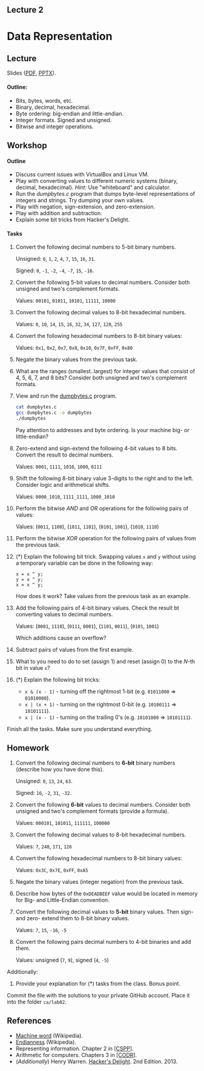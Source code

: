 Lecture 2
---

# Data Representation

## Lecture

Slides ([PDF](CA_Lecture_02.pdf), [PPTX](CA_Lecture_02.pptx)).

#### Outline:

* Bits, bytes, words, etc.
* Binary, decimal, hexadecimal.
* Byte ordering: big-endian and little-endian.
* Integer formats. Signed and unsigned.
* Bitwise and integer operations.

## Workshop

#### Outline

* Discuss current issues with VirtualBox and Linux VM.
* Play with converting values to different numeric systems (binary, decimal, hexadecimal).
  _Hint:_ Use "whiteboard" and calculator.
* Run the _dumpbytes.c_ program that dumps byte-level representations of integers and strings.
  Try dumping your own values.
* Play with negation, sign-extension, and zero-extension.
* Play with addition and subtraction.
* Explain some bit tricks from Hacker's Delight.  
     
#### Tasks

1. Convert the following decimal numbers to 5-bit binary numbers.
   
   Unsigned: `0`, `1`, `2`, `4`, `7`, `15`, `16`, `31`.
   
   Signed: `0`, `-1`, `-2`, `-4`, `-7`, `15`, `-16`.
 
1. Convert the following 5-bit values to decimal numbers.
   Consider both unsigned and two's complement formats.

   Values: `00101`, `01011`, `10101`, `11111`, `10000`

1. Convert the following decimal values to 8-bit hexadecimal numbers.
   
   Values: `0`, `10`, `14`, `15`, `16`, `32`, `34`, `127`, `128`, `255`

1. Convert the following hexadecimal numbers to 8-bit binary values:

   Values: `0x1`, `0x2`, `0x7`, `0x8`, `0x10`, `0x7F`, `0xFF`, `0x80`

1. Negate the binary values from the previous task.

1. What are the ranges (smallest..largest) for integer values that consist of 4, 5, 6, 7, and 8 bits?
   Consider both unsigned and two's complement formats.

1. View and run the [dumpbytes.c](
   https://github.com/andrewt0301/hse-acos-course/blob/master/docs/part1ca/02_DataTypes/dumpbytes.c) program.

   ```bash
   cat dumpbytes.c
   gcc dumpbytes.c -o dumpbytes
   ./dumpbytes
   ```

   Pay attention to addresses and byte ordering.
   Is your machine big- or little-endian?

1. Zero-extend and sign-extend the following 4-bit values to 8 bits. Convert the result to decimal numbers.

   Values: `0001`, `1111`, `1010`, `1000`, `0111`

1. Shift the following 8-bit binary value 3-digits to the right and to the left.
   Consider logic and arithmetical shifts.

   Values: `0000_1010`, `1111_1111`, `1000_1010`

1. Perform the bitwise _AND_ and _OR_ operations for the following pairs of values:

   Values: (`0011`, `1100`), (`1011`, `1101`), (`0101`, `1001`), (`1010`, `1110`)

1. Perform the bitwise _XOR_ operation for the following pairs of values from the previous task.

1. (*) Explain the following bit trick. Swapping values `x` and `y` without using a temporary variable
   can be done in the following way:

   ```
   x = x ^ y;
   y = x ^ y;
   x = x ^ y;
   ```

   How does it work? Take values from the previous task as an example.

1. Add the following pairs of 4-bit binary values. Check the result bt converting values to decimal numbers.

   Values: (`0001`, `1110`), (`0111`, `0001`), (`1101`, `0011`), (`0101`, `1001`)

   Which additions cause an overflow?
   
1. Subtract pairs of values from the first example.

1. What to you need to do to set (assign 1) and reset (assign 0) to the _N_-th bit in value `x`? 

1. (*) Explain the following bit tricks:

   * `x & (x - 1)` - turning off the rightmost 1-bit (e.g. `01011000` => `01010000`).
   * `x | (x + 1)` - turning on the rightmost 0-bit (e.g. `10100111` => `10101111`).
   * `x | (x - 1)` - turning on the trailing 0's (e.g. `10101000` => `10101111`).

Finish all the tasks. Make sure you understand everything.

## Homework

1. Convert the following decimal numbers to __6-bit__ binary numbers (describe how you have done this).

   Unsigned: `0`, `13`, `24`, `63`.

   Signed: `16`, `-2`, `31`, `-32`.
 
2. Convert the following __6-bit__ values to decimal numbers.
   Consider both unsigned and two's complement formats (provide a formula).

   Values: `000101`, `101011`, `111111`, `100000`

3. Convert the following decimal values to 8-bit hexadecimal numbers.

   Values: `7`, `240`, `171`, `126`

4. Convert the following hexadecimal numbers to 8-bit binary values:

   Values: `0x3C`, `0x7E`, `0xFF`, `0xA5`

5. Negate the binary values (integer negation) from the previous task.

6. Describe how bytes of the `0xDEADBEEF` value would be located in memory for Big- and Little-Endian convention.

7. Convert the following decimal values to __5-bit__ binary values. Then sign- and zero- extend them to 8-bit binary values.

   Values: `7`, `15`, `-16`, `-5`

8. Convert the following pairs decimal numbers to 4-bit binaries and add them.

   Values: unsigned (`7`, `9`), signed (`4`, `-5`)

Additionally:

1. Provide your explanation for (*) tasks from the class. Bonus point.

Commit the file with the solutions to your private GitHub account. Place it into the folder `ca/lab02`.

## References

* [Machine word](https://en.wikipedia.org/wiki/Word_%28computer_architecture%29) (Wikipedia).
* [Endianness](https://en.wikipedia.org/wiki/Endianness) (Wikipedia).
* Representing information. Chapter 2 in [[CSPP]](../../books.md).
* Arithmetic for computers. Chapters 3 in [[CODR]](../../books.md).
* (_Additionally_) Henry Warren. [Hacker's Delight](https://en.wikipedia.org/wiki/Hacker%27s_Delight). 2nd Edition. 2013.

